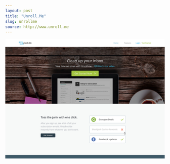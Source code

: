 ```yaml
---
layout: post
title: "Unroll.Me"
slug: unrollme
source: http://www.unroll.me
---
```


<img src="/assets/img/screenshots/unrollme.jpg">
